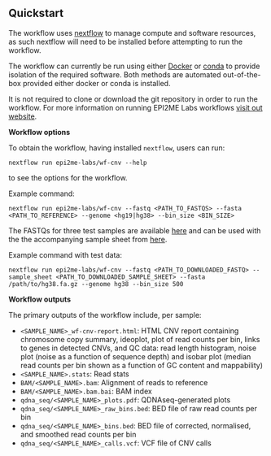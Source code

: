 ## Quickstart

The workflow uses [nextflow](https://www.nextflow.io/) to manage compute and
software resources, as such nextflow will need to be installed before attempting
to run the workflow.

The workflow can currently be run using either
[Docker](https://www.docker.com/products/docker-desktop) or
[conda](https://docs.conda.io/en/latest/miniconda.html) to provide isolation of
the required software. Both methods are automated out-of-the-box provided
either docker or conda is installed.

It is not required to clone or download the git repository in order to run the workflow.
For more information on running EPI2ME Labs workflows [visit out website](https://labs.epi2me.io/wfindex).

**Workflow options**

To obtain the workflow, having installed `nextflow`, users can run:

```
nextflow run epi2me-labs/wf-cnv --help
```

to see the options for the workflow.

Example command:

```
nextflow run epi2me-labs/wf-cnv --fastq <PATH_TO_FASTQS> --fasta <PATH_TO_REFERENCE> --genome <hg19|hg38> --bin_size <BIN_SIZE>
```

The FASTQs for three test samples are available [here](https://github.com/epi2me-labs/wf-cnv/test_data/fastq) and can be used with the the accompanying sample sheet from [here](https://github.com/epi2me-labs/wf-cnv/test_data/sample_sheet.csv).

Example command with test data:

```
nextflow run epi2me-labs/wf-cnv --fastq <PATH_TO_DOWNLOADED_FASTQ> --sample_sheet <PATH_TO_DOWNLOADED_SAMPLE_SHEET> --fasta /path/to/hg38.fa.gz --genome hg38 --bin_size 500
```

**Workflow outputs**

The primary outputs of the workflow include, per sample:

* `<SAMPLE_NAME>_wf-cnv-report.html`: HTML CNV report containing chromosome copy summary, ideoplot, plot of read counts per bin, links to genes in detected CNVs, and QC data: read length histogram, noise plot (noise as a function of sequence depth) and isobar plot (median read counts per bin shown as a function of GC content and mappability)
* `<SAMPLE_NAME>.stats`: Read stats
* `BAM/<SAMPLE_NAME>.bam`: Alignment of reads to reference
* `BAM/<SAMPLE_NAME>.bam.bai`: BAM index
* `qdna_seq/<SAMPLE_NAME>_plots.pdf`: QDNAseq-generated plots
* `qdna_seq/<SAMPLE_NAME>_raw_bins.bed`: BED file of raw read counts per bin
* `qdna_seq/<SAMPLE_NAME>_bins.bed`: BED file of corrected, normalised, and smoothed read counts per bin
* `qdna_seq/<SAMPLE_NAME>_calls.vcf`: VCF file of CNV calls
